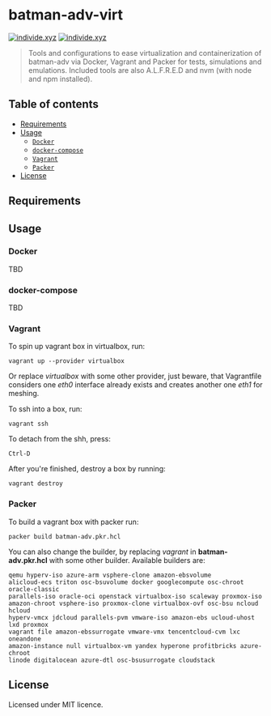 # batman-adv-virt

[![individe.xyz](https://img.shields.io/badge/project-individe-black.svg?style=flat-square)](https://individe.xyz/)
[![individe.xyz](https://img.shields.io/badge/powered%20by-endlesshorizons-blueviolet?style=flat-square)](https://endlesshorizons.xyz/)

> Tools and configurations to ease virtualization and containerization of batman-adv via Docker, Vagrant and Packer for tests, simulations and emulations. Included tools are also A.L.F.R.E.D and nvm (with node and npm installed).

## Table of contents

- [Requirements](#requirements)
- [Usage](#usage)
  - [`Docker`](#docker)
  - [`docker-compose`](#docker-compose)
  - [`Vagrant`](#vagrant)
  - [`Packer`](#packer)
- [License](#license)

## Requirements

## Usage

### Docker

TBD

### docker-compose

TBD

### Vagrant

To spin up vagrant box in virtualbox, run:

```vagrant up --provider virtualbox```

Or replace *virtualbox* with some other provider, just beware, that Vagrantfile considers one *eth0* interface already exists and creates another one *eth1* for meshing.

To ssh into a box, run:

```vagrant ssh```

To detach from the shh, press:

```Ctrl-D```

After you're finished, destroy a box by running:

```vagrant destroy```

### Packer

To build a vagrant box with packer run:

```
packer build batman-adv.pkr.hcl
```

You can also change the builder, by replacing *vagrant* in **batman-adv.pkr.hcl** with some other builder. Available builders are:

```
qemu hyperv-iso azure-arm vsphere-clone amazon-ebsvolume
alicloud-ecs triton osc-bsuvolume docker googlecompute osc-chroot oracle-classic
parallels-iso oracle-oci openstack virtualbox-iso scaleway proxmox-iso
amazon-chroot vsphere-iso proxmox-clone virtualbox-ovf osc-bsu ncloud hcloud
hyperv-vmcx jdcloud parallels-pvm vmware-iso amazon-ebs ucloud-uhost lxd proxmox
vagrant file amazon-ebssurrogate vmware-vmx tencentcloud-cvm lxc oneandone
amazon-instance null virtualbox-vm yandex hyperone profitbricks azure-chroot
linode digitalocean azure-dtl osc-bsusurrogate cloudstack
```

## License

Licensed under MIT licence.